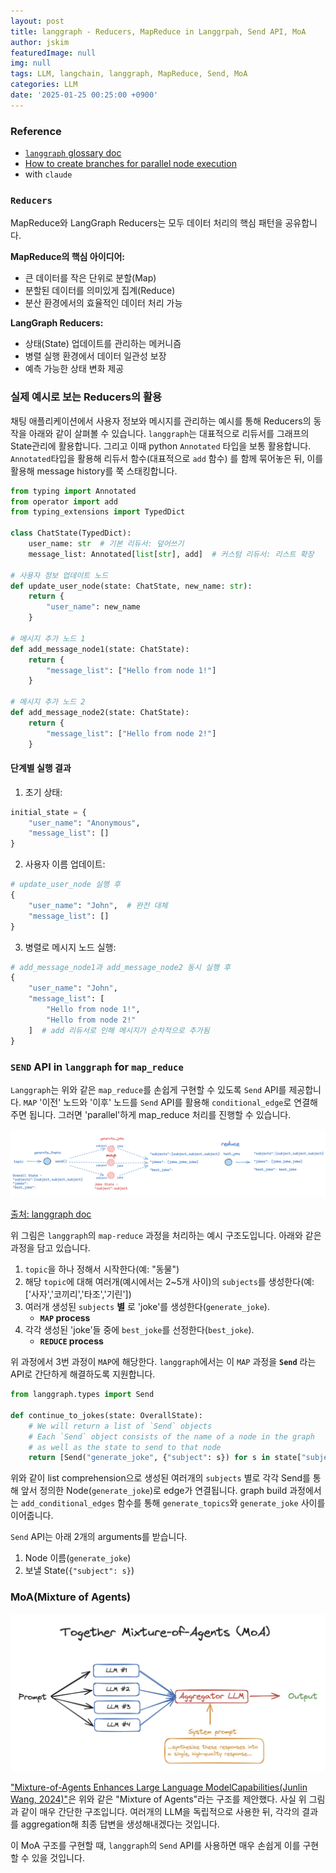 ```yaml
---
layout: post
title: langgraph - Reducers, MapReduce in Langgrpah, Send API, MoA
author: jskim
featuredImage: null
img: null
tags: LLM, langchain, langgraph, MapReduce, Send, MoA
categories: LLM
date: '2025-01-25 00:25:00 +0900'
---
```


### Reference
- [`langgraph` glossary doc](https://langchain-ai.github.io/langgraph/concepts/low_level/#reducers)
- [How to create branches for parallel node execution](https://langchain-ai.github.io/langgraph/how-tos/branching/)
- with `claude`

### `Reducers`
MapReduce와 LangGraph Reducers는 모두 데이터 처리의 핵심 패턴을 공유합니다.

**MapReduce의 핵심 아이디어:**
- 큰 데이터를 작은 단위로 분할(Map)
- 분할된 데이터를 의미있게 집계(Reduce)
- 분산 환경에서의 효율적인 데이터 처리 가능

**LangGraph Reducers:**
- 상태(State) 업데이트를 관리하는 메커니즘
- 병렬 실행 환경에서 데이터 일관성 보장
- 예측 가능한 상태 변화 제공

### 실제 예시로 보는 Reducers의 활용

채팅 애플리케이션에서 사용자 정보와 메시지를 관리하는 예시를 통해 Reducers의 동작을 아래와 같이 살펴볼 수 있습니다.
`langgraph`는 대표적으로 리듀서를 그래프의 State관리에 활용합니다. 그리고 이때 python `Annotated` 타입을 보통 활용합니다.
`Annotated`타입을 활용해 리듀서 함수(대표적으로 `add` 함수) 를 함께 묶어놓은 뒤, 이를 활용해 message history를 쭉 스태킹합니다.

```python
from typing import Annotated
from operator import add
from typing_extensions import TypedDict

class ChatState(TypedDict):
    user_name: str  # 기본 리듀서: 덮어쓰기
    message_list: Annotated[list[str], add]  # 커스텀 리듀서: 리스트 확장

# 사용자 정보 업데이트 노드
def update_user_node(state: ChatState, new_name: str):
    return {
        "user_name": new_name
    }

# 메시지 추가 노드 1
def add_message_node1(state: ChatState):
    return {
        "message_list": ["Hello from node 1!"]
    }

# 메시지 추가 노드 2
def add_message_node2(state: ChatState):
    return {
        "message_list": ["Hello from node 2!"]
    }
```

#### 단계별 실행 결과

1. 초기 상태:
```python
initial_state = {
    "user_name": "Anonymous",
    "message_list": []
}
```

2. 사용자 이름 업데이트:
```python
# update_user_node 실행 후
{
    "user_name": "John",  # 완전 대체
    "message_list": []
}
```

3. 병렬로 메시지 노드 실행:
```python
# add_message_node1과 add_message_node2 동시 실행 후
{
    "user_name": "John",
    "message_list": [
        "Hello from node 1!",
        "Hello from node 2!"
    ]  # add 리듀서로 인해 메시지가 순차적으로 추가됨
}
```

### `SEND` API in `langgraph` for `map_reduce`

`Langgraph`는 위와 같은 `map_reduce`를 손쉽게 구현할 수 있도록 `Send` API를 제공합니다.
`MAP` '이전' 노드와 '이후' 노드를 `Send` API를 활용해 `conditional_edge`로 연결해주면 됩니다.
그러면 'parallel'하게 map_reduce 처리를 진행할 수 있습니다.

<img src="../assets/img/llm/langgraph_mapreduce.png" alt="Wrong Path">

[출처: langgraph doc](https://langchain-ai.github.io/langgraph/how-tos/map-reduce/)

위 그림은 `langgraph`의 `map-reduce` 과정을 처리하는 예시 구조도입니다.
아래와 같은 과정을 담고 있습니다.

1. `topic`을 하나 정해서 시작한다(예: "동물")
2. 해당 `topic`에 대해 여러개(예시에서는 2~5개 사이)의 `subjects`를 생성한다(예: ['사자','코끼리','타조','기린'])
3. 여러개 생성된 `subjects` **별** 로 'joke'를 생성한다(`generate_joke`).
    - **`MAP` process**
4. 각각 생성된 'joke'들 중에 `best_joke`를 선정한다(`best_joke`).
    - **`REDUCE` process**

위 과정에서 3번 과정이 `MAP`에 해당한다. `langgraph`에서는 이 `MAP` 과정을 **`Send`** 라는 API로 간단하게 해결하도록 지원합니다.

```python
from langgraph.types import Send

def continue_to_jokes(state: OverallState):
    # We will return a list of `Send` objects
    # Each `Send` object consists of the name of a node in the graph
    # as well as the state to send to that node
    return [Send("generate_joke", {"subject": s}) for s in state["subjects"]]
```

위와 같이 list comprehension으로 생성된 여러개의 `subjects` 별로 각각 Send를 통해 앞서 정의한 Node(`generate_joke`)로 edge가 연결됩니다.
graph build 과정에서는 `add_conditional_edges` 함수를 통해 `generate_topics`와 `generate_joke` 사이를 이어줍니다.

`Send` API는 아래 2개의 arguments를 받습니다.

1. Node 이름(`generate_joke`)
2. 보낼 State(`{"subject": s}`)

### MoA(Mixture of Agents)

<img src="../assets/img/llm/moa_architecture.png" alt="Wrong Path">

["Mixture-of-Agents Enhances Large Language ModelCapabilities(Junlin Wang, 2024)"](https://arxiv.org/pdf/2406.04692)은 위와 같은 "Mixture of Agents"라는 구조를 제안했다. 사실 위 그림과 같이 매우 간단한 구조입니다. 여러개의 LLM을 독립적으로 사용한 뒤, 각각의 결과를 aggregation해 최종 답변을 생성해내겠다는 것입니다.

이 MoA 구조를 구현할 때, `langgraph`의 `Send` API를 사용하면 매우 손쉽게 이를 구현할 수 있을 것입니다.
